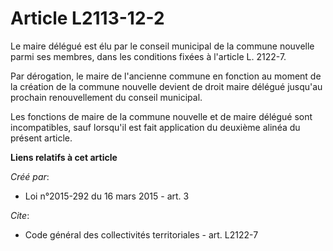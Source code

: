 # Article L2113-12-2

Le maire délégué est élu par le conseil municipal de la commune nouvelle parmi ses membres, dans les conditions fixées à
l'article L. 2122-7. 

Par dérogation, le maire de l'ancienne commune en fonction au moment de la création de la commune nouvelle devient de droit
maire délégué jusqu'au prochain renouvellement du conseil municipal. 

Les fonctions de maire de la commune nouvelle et de maire délégué sont incompatibles, sauf lorsqu'il est fait application du
deuxième alinéa du présent article.

**Liens relatifs à cet article**

_Créé par_:

  - Loi n°2015-292 du 16 mars 2015 - art. 3

_Cite_:

  - Code général des collectivités territoriales - art. L2122-7
